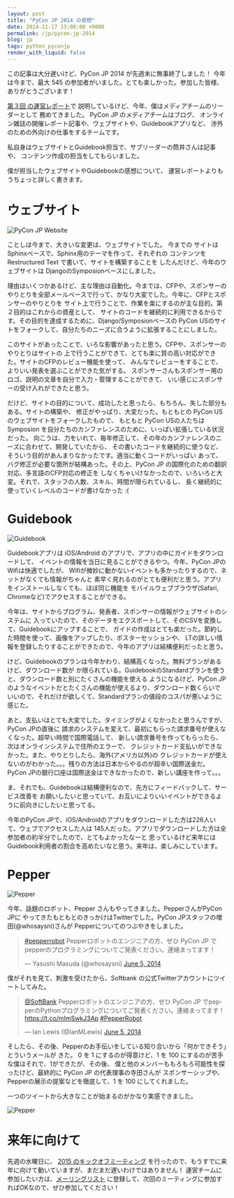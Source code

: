 ```yaml
---
layout: post
title: "PyCon JP 2014 の感想"
date: 2014-11-17 13:00:00 +0000
permalink: /jp/pycon-jp-2014
blog: jp
tags: python pyconjp
render_with_liquid: false
---
```


この記事は大分遅いけど、PyCon JP 2014 が先週末に無事終了しました！
今年は今まで、最大 545 の参加者がいました。とても楽しかった。参加した皆様、
ありがとうございます！

[第３回 の運営レポート](http://codezine.jp/article/detail/8198)で
説明しているけど、今年、僕はメディアチームのリーダーとして
務めてきました。 PyCon JP のメディアチームはブログ、
オンライン雑誌の開催レポート記事や、ウェブサイトや、Guidebookアプリなど、
渉外のための外向けの仕事をするチームです。

私自身はウェブサイトとGuidebook担当で、サブリーダーの筒井さんは記事や、
コンテンツ作成の担当をしてもらいました。

僕が担当したウェブサイトやGuidebookの感想について、
運営レポートよりもうちょっと詳しく書きます。

# ウェブサイト

![PyCon JP Website](/assets/images/724/pycon.jp_medium.png)

ことしは今まで、大きいな変更は、ウェブサイトでした。 今までの
サイトはSphinxベースで、Sphinx用のテーマを作って、それぞれの
コンテンツをRestructured Text で書いて、サイトを構築することを
したんだけど、今年のウェブサイトは DjangoのSymposionベースにしました。

理由はいくつかあるけど、主な理由は自動化。今までは、CFPや、スポンサーの
やりとりを全部メールベースで行って、かなり大変でした。今年に、CFPとスポンサーのやりとりを
サイト上で行うことで、作業を楽にするのが主な目的。第２目的はこれからの資産として、
サイトのコードを継続的に利用できるからです。その目的を達成するために、Django/Symposionベースの
PyCon USのサイトをフォークして、自分たちのニーズに合うように拡張することにしました。

このサイトがあったことで、いろな影響があったと思う。CFPや、スポンサーのやりとりはサイトの
上で行うことができて、とても楽に質の高い対応ができた。サイトのCFPのレビュー機能を使って、
みんなでレビューをすることで、よりいい発表を選ぶことができた気がする。
スポンサーさんもスポンサー用のロゴ、説明の文章を自分で入力・管理することができて、
いい感じにスポンサーの受け入れができたと思う。

だけど、サイトの目的について、成功したと思ったら、もちろん、失した部分もある。サイトの構築や、
修正がやっぱり、大変だった。もともとの PyCon US のウェブサイトをフォークしたもので、
もともと PyCon USの人たちは Symposion を自分たちのカンファレンスのために、いっぱい拡張している状況だった。
向こうは、力をいれて、毎年修正して、その年のカンファレンスのニーズに合わせて、開発していたから、
その書いたコードを継続的に使うなど、そういう目的があんまりなかったです。適当に動くコードがいっぱい
あって、バグ修正が必要な箇所が結構あった。その上、PyCon JP の国際化のための翻訳対応、多言語のCFP対応の修正を
しなくちゃいけなかったので、いろいろと大変。それで、スタッフの人数、スキル、時間が限られているし、
長く継続的に使っていくレベルのコードが書けなかった :(

# Guidebook

![Guidebook](/assets/images/724/2014-11-14_09.02.13_small.png)

Guidebookアプリは iOS/Android のアプリで、アプリの中にガイドをダウンロードして、
イベントの情報を当日に見ることができるやつ。今年、PyCon JPのWifiは快適でしたが、
Wifiが微妙に動かないイベントも多かったりするので、ネットがなくても情報がちゃんと
素早く見れるのがとても便利だと思う。アプリをインストールしなくても、ほぼ同じ機能を
モバイルウェブブラウザ(Safari, Chromeなど)でアクセスすることができる。

今年は、サイトからプログラム、発表者、スポンサーの情報がウェブサイトのシステムに
入っていたので、そのデータをエクスポートして、そのCSVを変換して、Guidebookにアップすることで、
ガイドの作成はとても楽だった。節約した時間を使って、画像をアップしたり、ポスターセッションや、
LTの詳しい情報を登録したりすることができたので、今年のアプリは結構便利だったと思う。

けど、Guidebookのプランは今年かわり、結構高くなった。無料プランがあるけど、ダウンロード数が
か限られている。GuidebookのStandardプランを使うと、ダウンロード数と別にたくさんの機能を使える
ようになるけど、PyCon JPのようなイベントだとたくさんの機能が使えるより、ダウンロード数くらいで
いいので、それだけが欲しくて、Standardプランの値段のコスパが悪いように感じた。

あと、支払いはとても大変でした。タイミングがよくなかったと思うんですが、PyCon JPの直後に
請求のシステムを変えて、最初にもらった請求番号が使えなくなった。超早い時間で国際電話して、
新しい請求番号を作ってもらったら、次はオンラインシステムで住所のエラーで、
クレジットカード支払いができなかった。また、やりとりしたら、海外(アメリカ以外)の
クレジットカードが使えないのがわかった。。。残りの方法は日本からやるのが超辛い国際送金だ。
PyCon JPの銀行口座は国際送金はできなかったので、新しい講座を作って。。。

ま、それでも、Guidebookは結構便利なので、先方にフィードバックして、サービス改善を
お願いしたいと思っていて、お互いによりいいイベントができるように前向きにしたいと思ってる。

今年のPyCon JPで、iOS/Androidのアプリをダウンロードした方は226人いて、ウェブでアクセスした人は
145人だった。アプリでダウンロードした方は全参加者の約半分でしたので、とてもよかったなーと
思っているけど来年にはGuidebook利用者の割合を高めたいなと思う。来年は、楽しみにしています。

# Pepper

![Pepper](/assets/images/724/pepper_4_medium.jpg)

今年、話題のロボット、Pepper さんもやってきました。PepperさんがPyCon JPに
やってきたもともとのきっかけはTwitterでした。PyCon JPスタッフの増田(@whosaysni)さんが
Pepperについてのつぶやきをしました。

<blockquote class="twitter-tweet" lang="en"><p><a href="https://twitter.com/hashtag/pepperrobot?src=hash">#pepperrobot</a> Pepperロボットのエンジニアの方、ぜひ PyCon JP でpepperのプログラミングについてご発表ください。連絡まってます！</p>&mdash; Yasushi Masuda (@whosaysni) <a href="https://twitter.com/whosaysni/status/474480236491321345">June 5, 2014</a></blockquote>

僕がそれを見て、刺激を受けたから、Softbank の公式Twitterアカウントにツイートしてみた。

<blockquote class="twitter-tweet" lang="en"><p><a href="https://twitter.com/SoftBank">@SoftBank</a> Pepperロボットのエンジニアの方、ぜひ PyCon JP でpepperのPythonプログラミングについてご発表ください。連絡まってます！ <a href="https://t.co/mImSwkJ3Ap">https://t.co/mImSwkJ3Ap</a> <a href="https://twitter.com/hashtag/PepperRobot?src=hash">#PepperRobot</a></p>&mdash; Ian Lewis (@IanMLewis) <a href="https://twitter.com/IanMLewis/status/474483086575403008">June 5, 2014</a></blockquote>

そしたら、その後、Pepperのお手伝いをしている知り合いから「何かできそう」とういうメールが
きた。 0 を 1 にするのが得意けど、1 を 100 にするのが苦手な僕はそれで、1ができたが、その後、
僕と他のメンバーももろもろ可能性を探ったけど、最終的に PyCon JP の代表理事の寺田さんが
スポンサーシップや、Pepperの展示の提案などを徹底して、1 を 100 にしてくれました。

一つのツイートから大きなことが始まるのがかなり実感できました。

![Pepper](/assets/images/724/pepper_1_medium.jpg)

# 来年に向けて

先週の水曜日に、 [2015 のキックオフミーティング](http://pyconjp.connpass.com/event/9214/)
を行ったので、もうすでに来年に向けて動いていますが、まだまだ遅いわけではありません！
運営チームに参加したい方は、[メーリングリスト](https://groups.google.com/d/forum/pycon-organizers-jp)
に登録して、次回のミーティングに参加すればOKなので、ぜひ参加してください！
